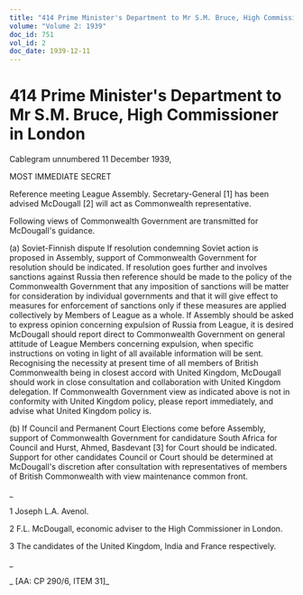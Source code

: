 ```yaml
---
title: "414 Prime Minister's Department to Mr S.M. Bruce, High Commissioner in London"
volume: "Volume 2: 1939"
doc_id: 751
vol_id: 2
doc_date: 1939-12-11
---
```


# 414 Prime Minister's Department to Mr S.M. Bruce, High Commissioner in London

Cablegram unnumbered 11 December 1939,

MOST IMMEDIATE SECRET

Reference meeting League Assembly. Secretary-General [1] has been advised McDougall [2] will act as Commonwealth representative.

Following views of Commonwealth Government are transmitted for McDougall's guidance.

(a) Soviet-Finnish dispute If resolution condemning Soviet action is proposed in Assembly, support of Commonwealth Government for resolution should be indicated. If resolution goes further and involves sanctions against Russia then reference should be made to the policy of the Commonwealth Government that any imposition of sanctions will be matter for consideration by individual governments and that it will give effect to measures for enforcement of sanctions only if these measures are applied collectively by Members of League as a whole. If Assembly should be asked to express opinion concerning expulsion of Russia from League, it is desired McDougall should report direct to Commonwealth Government on general attitude of League Members concerning expulsion, when specific instructions on voting in light of all available information will be sent. Recognising the necessity at present time of all members of British Commonwealth being in closest accord with United Kingdom, McDougall should work in close consultation and collaboration with United Kingdom delegation. If Commonwealth Government view as indicated above is not in conformity with United Kingdom policy, please report immediately, and advise what United Kingdom policy is.

(b) If Council and Permanent Court Elections come before Assembly, support of Commonwealth Government for candidature South Africa for Council and Hurst, Ahmed, Basdevant [3] for Court should be indicated. Support for other candidates Council or Court should be determined at McDougall's discretion after consultation with representatives of members of British Commonwealth with view maintenance common front.

_

1 Joseph L.A. Avenol.

2 F.L. McDougall, economic adviser to the High Commissioner in London.

3 The candidates of the United Kingdom, India and France respectively.

_

_ [AA: CP 290/6, ITEM 31]_
